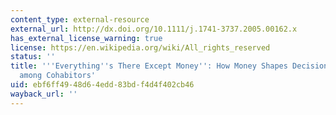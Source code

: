 ```yaml
---
content_type: external-resource
external_url: http://dx.doi.org/10.1111/j.1741-3737.2005.00162.x
has_external_license_warning: true
license: https://en.wikipedia.org/wiki/All_rights_reserved
status: ''
title: '''Everything''s There Except Money'': How Money Shapes Decisions to Marry
  among Cohabitors'
uid: ebf6ff49-48d6-4edd-83bd-f4d4f402cb46
wayback_url: ''
---
```

